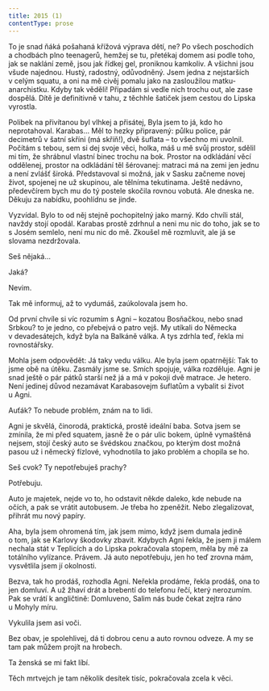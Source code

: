 ```yaml
---
title: 2015 (1)
contentType: prose
---
```


<section>

To je snad ňáká pošahaná křížová výprava dětí, ne? Po všech poschodích a chodbách plno teenagerů, hemžej se tu, přetékaj domem asi podle toho, jak se naklání země, jsou jak řídkej gel, proniknou kamkoliv. A všichni jsou všude najednou. Hustý, radostný, odůvodněný. Jsem jedna z nejstarších v celým squatu, a oni na mě civěj pomalu jako na zasloužilou matku-anarchistku. Kdyby tak věděli! Připadám si vedle nich trochu out, ale zase dospělá. Dítě je definitivně v tahu, z těchhle šatiček jsem cestou do Lipska vyrostla.

Polibek na přivítanou byl vlhkej a přisátej, Byla jsem to já, kdo ho neprotahoval. Karabas… Měl to hezky připravený: půlku police, pár decimetrů v šatní skříni (má skříň!), dvě šuflata – to všechno mi uvolnil. Počítám s tebou, sem si dej svoje věci, holka, máš u mě svůj prostor, sdělil mi tím, že shrábnul vlastní binec trochu na bok. Prostor na odkládání věcí oddělenej, prostor na odkládání těl šérovanej: matraci má na zemi jen jednu a není zvlášť široká. Představoval si možná, jak v Sasku začneme novej život, spojenej ne už skupinou, ale tělníma tekutinama. Ještě nedávno, předevčírem bych mu do tý postele skočila rovnou vobutá. Ale dneska ne. Děkuju za nabídku, poohlídnu se jinde.

Vyzvídal. Bylo to od něj stejně pochopitelný jako marný. Kdo chvíli stál, navždy stojí opodál. Karabas prostě zdrhnul a neni mu nic do toho, jak se to s Josém semlelo, není mu nic do mě. Zkoušel mě rozmluvit, ale já se slovama nezdržovala.

Seš nějaká…

Jaká?

Nevim.

Tak mě informuj, až to vydumáš, zaúkolovala jsem ho.

Od první chvíle si víc rozumím s Agni – kozatou Bosňačkou, nebo snad Srbkou? to je jedno, co přebejvá o patro vejš. My utíkali do Německa v devadesátejch, když byla na Balkáně válka. A tys zdrhla teď, řekla mi rovnostářsky.

Mohla jsem odpovědět: Já taky vedu válku. Ale byla jsem opatrnější: Tak to jsme obě na útěku. Zasmály jsme se. Smích spojuje, válka rozděluje. Agni je snad ještě o pár pátků starší než já a má v pokoji dvě matrace. Je hetero. Není jedinej důvod nezamávat Karabasovejm šuflatům a vybalit si život u Agni.

Auťák? To nebude problém, znám na to lidi.

Agni je skvělá, činorodá, praktická, prostě ideální baba. Sotva jsem se zmínila, že mi před squatem, jasně že o pár ulic bokem, úplně vymaštěná nejsem, stojí český auto se švédskou značkou, po kterým dost možná pasou už i německý fízlové, vyhodnotila to jako problém a chopila se ho.

Seš cvok? Ty nepotřebuješ prachy?

Potřebuju.

Auto je majetek, nejde vo to, ho odstavit někde daleko, kde nebude na očích, a pak se vrátit autobusem. Je třeba ho zpeněžit. Nebo zlegalizovat, přihrát mu nový papíry.

Aha, byla jsem ohromená tím, jak jsem mimo, když jsem dumala jedině o tom, jak se Karlovy škodovky zbavit. Kdybych Agni řekla, že jsem ji málem nechala stát v Teplicích a do Lipska pokračovala stopem, měla by mě za totálního vylízance. Právem. Já auto nepotřebuju, jen ho teď zrovna mám, vysvětlila jsem jí okolnosti.

Bezva, tak ho prodáš, rozhodla Agni. Neřekla prodáme, řekla prodáš, ona to jen domluví. A už žhaví drát a brebentí do telefonu řečí, který nerozumím. Pak se vrátí k angličtině: Domluveno, Salim nás bude čekat zejtra ráno u Mohyly míru.

Vykulila jsem asi voči.

Bez obav, je spolehlivej, dá ti dobrou cenu a auto rovnou odveze. A my se tam pak můžem projít na hrobech.

Ta ženská se mi fakt líbí.

Těch mrtvejch je tam několik desítek tisíc, pokračovala zcela k věci.

</section>
